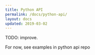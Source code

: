```yaml
---
title: Python API
permalink: /docs/python-api/
layout: docs
updated: 2019-03-02
---
```


TODO: improve.

For now, see examples in python api repo